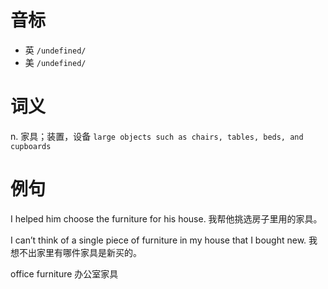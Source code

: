# 音标

- 英 `/undefined/`
- 美 `/undefined/`

# 词义

n. 家具；装置，设备
`large objects such as chairs, tables, beds, and cupboards`

# 例句

I helped him choose the furniture for his house.
我帮他挑选房子里用的家具。

I can’t think of a single piece of furniture in my house that I bought new.
我想不出家里有哪件家具是新买的。

office furniture
办公室家具


